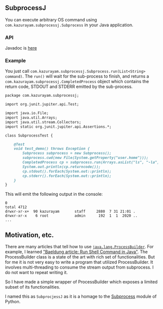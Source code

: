## SubprocessJ

You can execute arbitrary OS command using `com.kazurayam.subprocessj.Subprocess` in your Java application.

### API

Javadoc is [here](./api/index.html)

### Example

You just call `com.kazurayam.subprocessj.Subprocess.run(List<String> command)`. The `run()` will wait for the sub-process to finish, and returns a `com.kazurayam.subprocessj.CompletedProcess` object which contains the return code, STDOUT and STDERR emitted by the sub-process.

```markdown
package com.kazurayam.subprocessj;

import org.junit.jupiter.api.Test;

import java.io.File;
import java.util.Arrays;
import java.util.stream.Collectors;
import static org.junit.jupiter.api.Assertions.*;

class SubprocessTest {

    @Test
    void test_demo() throws Exception {
        Subprocess subprocess = new Subprocess();
        subprocess.cwd(new File(System.getProperty("user.home")));
        CompletedProcess cp = subprocess.run(Arrays.asList("ls", "-la", "."));
        System.out.println(cp.returncode());
        cp.stdout().forEach(System.out::println);
        cp.stderr().forEach(System.out::println);
    }
}
```

This will emit the following output in the console:
```
0
total 4712
drwxr-xr-x+  90 kazurayam       staff     2880  7 31 21:01 .
drwxr-xr-x    6 root            admin      192  1  1  2020 ..
...
```

## Motivation, etc.

There are many articles that tell how to use [`java.lang.ProcessBuilder`](https://docs.oracle.com/javase/8/docs/api/java/lang/ProcessBuilder.html). For example, I learned ["Baeldung article: Run Shell Command in Java"](https://www.baeldung.com/run-shell-command-in-java). The ProcessBuilder class is a state of the art with rich set of functionalities. But for me it is not very easy to write a program that utilized ProcessBuilder. It involves multi-threading to consume the stream output from subprocess. I do not want to repeat writing it.

So I have made a simple wrapper of ProcessBuilder which exposes a limited subset of its functionalities.

I named this as `SubprocjessJ` as it is a homage to the [Subprocess](https://docs.python.org/3/library/subprocess.html) module of Python.
